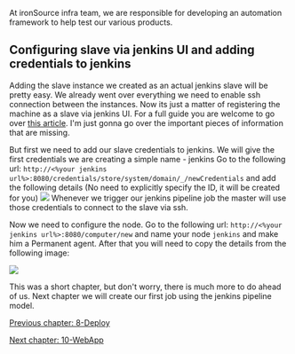 At ironSource infra team, we are responsible for developing an automation framework to help test our various products.

## Configuring slave via jenkins UI and adding credentials to jenkins

Adding the slave instance we created as an actual jenkins slave will be pretty easy. 
We already went over everything we need to enable ssh connection between the instances. 
Now its just a matter of registering the machine as a slave via jenkins UI. 
For a full guide you are welcome to go over 
[this article](https://support.cloudbees.com/hc/en-us/articles/222978868-How-to-Connect-to-Remote-SSH-Slaves). 
I'm just gonna go over the important pieces of information that are missing.

But first we need to add our slave credentials to jenkins. 
We will give the first credentials we are creating a simple name - jenkins
Go to the following url: `http://<%your jenkins url%>:8080/credentials/store/system/domain/_/newCredentials` and add the following details (No need to explicitly specify the ID, it will be created for you) 
![](https://github.com/ironSource/ci-cd-from-scratch/blob/master/src/tutorial/images/jenkins-slave-credentials.png)
Whenever we trigger our jenkins pipeline job the master will use those credentials to connect to the slave
via ssh.


Now we need to configure the node. Go to the following url: 
`http://<%your jenkins url%>:8080/computer/new` and name your 
node `jenkins` and make him a Permanent agent.
After that you will need to copy the details from the following image:

![](https://github.com/ironSource/ci-cd-from-scratch/blob/master/src/tutorial/images/new-jenkins-slave-agent.png)

This was a short chapter, but don't worry, there is much more to do ahead of us. Next chapter we will create our first job using the jenkins pipeline model.

[Previous chapter: 8-Deploy](https://github.com/ironSource/ci-cd-from-scratch/tree/master/src/tutorial/8-deploy) 

[Next chapter: 10-WebApp](https://github.com/ironSource/ci-cd-from-scratch/tree/master/src/tutorial/10-webapp) 
